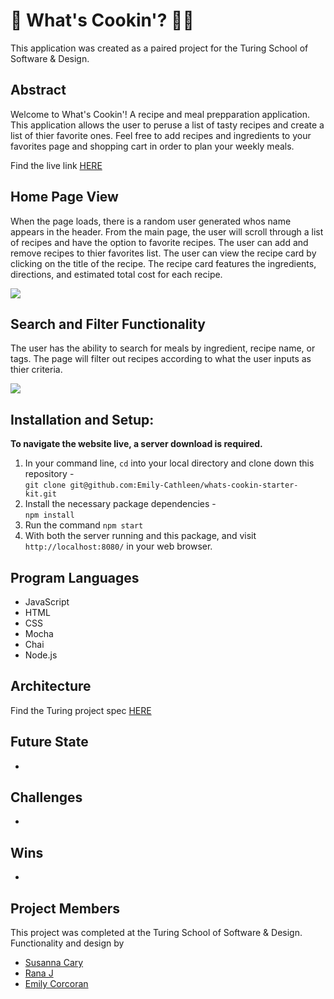 # 🍝  What's Cookin'? 🧑‍🍳 

This application was created as a paired project for the Turing School of Software & Design.

## Abstract

Welcome to What's Cookin'! A recipe and meal prepparation application. This application allows the user to peruse a list of tasty recipes and create a list of thier favorite ones. Feel free to add recipes and ingredients to your favorites page and shopping cart in order to plan your weekly meals.

Find the live link [HERE](https://emily-cathleen.github.io/whats-cookin-starter-kit/)


## Home Page View

When the page loads, there is a random user generated whos name appears in the header. From the main page, the user will scroll through a list of recipes and have the option to favorite recipes. The user can add and remove recipes to thier favorites list. 
The user can view the recipe card by clicking on the title of the recipe. The recipe card features the ingredients, directions, and estimated total cost for each recipe. 

![](https://media.giphy.com/media/ZViOXCc93bAggPAn4u/giphy.gif)


## Search and Filter Functionality 

The user has the ability to search for meals by ingredient, recipe name, or tags. The page will filter out recipes according to what the user inputs as thier criteria. 

![](https://media.giphy.com/media/mR3rPp1FSuVU5btjqD/giphy.gif)

## Installation and Setup:
**To navigate the website live, a server download is required.**
 1. In your command line, `cd` into your local directory and clone down this repository -<br>
   `git clone git@github.com:Emily-Cathleen/whats-cookin-starter-kit.git`
 2. Install the necessary package dependencies - <br>
   `npm install`
 3. Run the command `npm start` 
 4. With both the server running and this package, and visit `http://localhost:8080/` in your web browser.

## Program Languages
* JavaScript
* HTML
* CSS
* Mocha
* Chai
* Node.js

## Architecture 

Find the Turing project spec [HERE](https://frontend.turing.edu/projects/whats-cookin-part-one.html)

## Future State
*

## Challenges
*

## Wins
*

## Project Members
This project was completed at the Turing School of Software & Design. Functionality and design by
* [Susanna Cary](https://github.com/susannaopal)
* [Rana J](https://github.com/rjur11)
* [Emily Corcoran](https://github.com/Emily-Cathleen)
